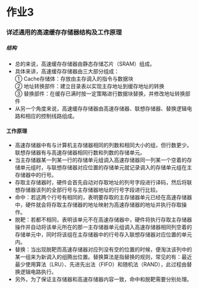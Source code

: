 # 作业3
### 详述通用的高速缓存存储器结构及工作原理
##### 结构
* 总的来说，高速缓存存储器由静态存储芯片（SRAM）组成。
* 具体来讲，高速缓存存储器由三大部分组成：  
① Cache存储体：存放由主存调入的指令与数据块  
② 地址转换部件：建立目录表以实现主存地址到缓存地址的转换  
③ 替换部件：在缓存已满时按一定策略进行数据块替换，并修改地址转换部件
* 从另一个角度来说，高速缓存存储器由高速存储器、联想存储器、替换逻辑电路和相应的控制线路组成。

#### 工作原理
* 高速存储器中有与计算机主存储器相同的列数和相同大小的组，但行数更少。联想存储器有与高速存储器相同行数和列数的存储单元。
* 当主存储器某一列某一行的存储单元组调入高速存储器同一列某一个空着的存储单元组时，与联想存储器对应位置的存储单元就记录调入的存储单元组在主存储器中的行号。
* 存取主存储器时，硬件会首先自动对存取地址的列号字段进行译码，然后将联想存储器该列的全部行号与主存储器地址的行号字段进行比较。
* 命中：若这两个行号有相同的，表明要存取的主存储器单元已经在高速存储器中，硬件就会将存取主存储器的地址映射为高速存储器的地址并执行存取操作。
* 脱靶：若都不相同，表明该单元不在高速存储器中，硬件将执行存取主存储器操作并自动将该单元所在的那一主存储器单元组调入高速存储器相同列空着的存储单元中，同时将该组在主存储器中的行号存入联想存储器对应位置的单元内。
* 替换：当出现脱靶而高速存储器对应列没有空的位置的时候，便淘汰该列中的某一组来为新调入的组腾出位置。替换算法是指替换的规则，常见的有：最近最少使用算法（LRU）、先进先出法（FIFO）和随机法（RAND），此过程由替换逻辑电路执行。
* 另外，为了保证主存储器和高速存储器内容一致，命中和脱靶需要分别处理。
